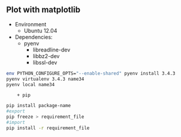 Plot with matplotlib
--------------------

* Environment
	- Ubuntu 12.04
* Dependencies:
	- pyenv
		+ libreadline-dev
		+ libbz2-dev
		+ libssl-dev

```bash
env PYTHON_CONFIGURE_OPTS="--enable-shared" pyenv install 3.4.3
pyenv virtualenv 3.4.3 name34
pyenv local name34
```
		+ pip

```bash
pip install package-name
#export
pip freeze > requirement_file
#import
pip install -r requirement_file
```
